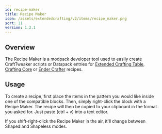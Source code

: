 ```yaml
---
id: recipe-maker
title: Recipe Maker
icon: /assets/extendedcrafting/v2/items/recipe_maker.png
sort: 11
version: 1.2.1
---
```


## Overview

The Recipe Maker is a modpack developer tool used to easily create CraftTweaker scripts or Datapack entries for [Extended Crafting Table](../blocks/crafting-tables.md), [Crafting Core](../blocks/crafting-core.md) or [Ender Crafter](../blocks/ender-crafter.md) recipes.

## Usage

To create a recipe, first place the items in the pattern you would like inside one of the compatible blocks. Then, simply right-click the block with a Recipe Maker. The recipe will then be copied to your clipboard in the format you asked for. Just paste (ctrl + v) into a text editor.

If you shift-right-click the Recipe Maker in the air, it'll change between Shaped and Shapeless modes.
